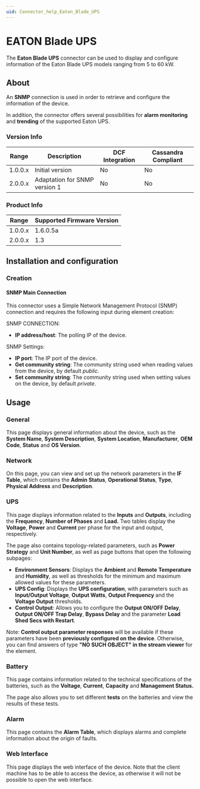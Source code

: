```yaml
---
uid: Connector_help_Eaton_Blade_UPS
---
```


# EATON Blade UPS

The **Eaton Blade UPS** connector can be used to display and configure information of the Eaton Blade UPS models ranging from 5 to 60 kW.

## About

An **SNMP** connection is used in order to retrieve and configure the information of the device.

In addition, the connector offers several possibilities for **alarm monitoring** and **trending** of the supported Eaton UPS.

### Version Info

| Range     | Description                   | DCF Integration     | Cassandra Compliant     |
|------------------|-------------------------------|---------------------|-------------------------|
| 1.0.0.x          | Initial version               | No                  | No                      |
| 2.0.0.x          | Adaptation for SNMP version 1 | No                  | No                      |

### Product Info

| Range | Supported Firmware Version |
|------------------|-----------------------------|
| 1.0.0.x          | 1.6.0.5a                    |
| 2.0.0.x          | 1.3                         |

## Installation and configuration

### Creation

#### SNMP Main Connection

This connector uses a Simple Network Management Protocol (SNMP) connection and requires the following input during element creation:

SNMP CONNECTION:

- **IP address/host**: The polling IP of the device.

SNMP Settings:

- **IP port**: The IP port of the device.
- **Get community string**: The community string used when reading values from the device, by default *public*.
- **Set community string**: The community string used when setting values on the device, by default *private*.

## Usage

### General

This page displays general information about the device, such as the **System Name**, **System Description**, **System Location**, **Manufacturer**, **OEM Code**, **Status** and **OS Version**.

### Network

On this page, you can view and set up the network parameters in the **IF Table**, which contains the **Admin Status**, **Operational Status**, **Type**, **Physical Address** and **Description**.

### UPS

This page displays information related to the **Inputs** and **Outputs**, including the **Frequency**, **Number of Phases** and **Load.** Two tables display the **Voltage**, **Power** and **Current** per phase for the input and output, respectively.

The page also contains topology-related parameters, such as **Power Strategy** and **Unit Number**, as well as page buttons that open the following subpages:

- **Environment Sensors**: Displays the **Ambient** and **Remote** **Temperature** and **Humidity**, as well as thresholds for the minimum and maximum allowed values for these parameters.
- **UPS Config**: Displays the **UPS configuration**, with parameters such as **Input/Output Voltage**, **Output Watts**, **Output Frequency** and the **Voltage Output** thresholds.
- **Control Output**: Allows you to configure the **Output ON/OFF Delay**, **Output ON/OFF Trap Delay**, **Bypass Delay** and the parameter **Load Shed Secs with Restart**.

Note: **Control output parameter responses** will be available if these parameters have been **previously configured on the device**. Otherwise, you can find answers of type **"NO SUCH OBJECT" in the stream viewer** for the element.

### Battery

This page contains information related to the technical specifications of the batteries, such as the **Voltage**, **Current**, **Capacity** and **Management Status.**

The page also allows you to set different **tests** on the batteries and view the results of these tests.

### Alarm

This page contains the **Alarm Table**, which displays alarms and complete information about the origin of faults.

### Web Interface

This page displays the web interface of the device. Note that the client machine has to be able to access the device, as otherwise it will not be possible to open the web interface.
